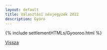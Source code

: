 ```yaml
---
layout: default
title: Választási névjegyzék 2022
description: Gyóró
---
```


{% include settlementHTMLs/Gyooroo.html %}

[Vissza](./)